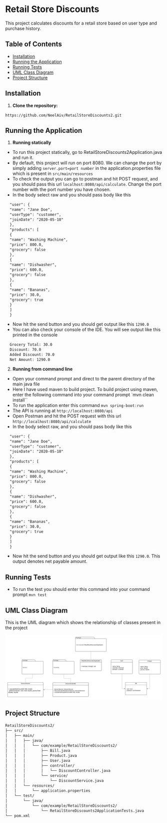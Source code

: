 # Retail Store Discounts

This project calculates discounts for a retail store based on user type and purchase history.

## Table of Contents
- [Installation](#installation)
- [Running the Application](#running-the-application)
- [Running Tests](#running-tests)
- [UML Class Diagram](#uml-class-diagram)
- [Project Structure](#project-structure)

## Installation

1. **Clone the repository:**
```
https://github.com/NeelAiv/RetailStoreDiscounts2.git
```

## Running the Application

1. **Running statically**

- To run this project statically, go to RetailStoreDiscounts2Application.java and run it.
- By default, this project will run on port 8080. We can change the port by simply adding
``server.port=port number``
in the application.properties file which is present in ``src/main/resources``
- To check the output you can go to postman and hit POST request, and you should pass this url ``localhost:8080/api/calculate``. Change the port number with the port number you have chosen.
- In the body select raw and you should pass body like this
```{
  "user": {
  "name": "Jane Doe",
  "userType": "customer",
  "joinDate": "2020-05-10"
  },
  "products": [
  {
  "name": "Washing Machine",
  "price": 800.0,
  "grocery": false
  },
  {
  "name": "Dishwasher",
  "price": 600.0,
  "grocery": false
  },
  {
  "name": "Bananas",
  "price": 30.0,
  "grocery": true
  }
  ]
  }
  ```
- Now hit the send button and you should get output like this ``1290.0``
- You can also check your console of the IDE. You will see output like this printed in the console
````Total: 1430.0
  Grocery Total: 30.0
  Discount: 70.0
  Added Discount: 70.0
  Net Amount: 1290.0
````

2. **Running from command line**

- Open your command prompt and direct to the parent directory of the main java file
- Here I have used maven to build project. To build project using maven, enter the following command into your command prompt
`mvn clean install``
- To run the application enter this command
``mvn spring-boot:run``
- The API is running at ``http://localhost:8080/api``
- Open Postman and hit the POST request with this url
``http://localhost:8080/api/calculate``
- In the body select raw, and you should pass body like this
```{
  "user": {
  "name": "Jane Doe",
  "userType": "customer",
  "joinDate": "2020-05-10"
  },
  "products": [
  {
  "name": "Washing Machine",
  "price": 800.0,
  "grocery": false
  },
  {
  "name": "Dishwasher",
  "price": 600.0,
  "grocery": false
  },
  {
  "name": "Bananas",
  "price": 30.0,
  "grocery": true
  }
  ]
  }
  ```
- Now hit the send button and you should get output like this ``1290.0``. This output denotes net payable amount.

## Running Tests

- To run the test you should enter this command into your command prompt
``mvn test``

## UML Class Diagram

This is the UML diagram which shows the relationship of classes present in the project

![UML Image](src/main/resources/assets/UMLdiagram.png)

## Project Structure
```
RetailStoreDiscounts2/
├── src/
│   ├── main/
│   │   ├── java/
│   │   │   └── com/example/RetailStoreDiscounts2/
│   │   │       ├── Bill.java
│   │   │       ├── Product.java
│   │   │       ├── User.java
│   │   │       ├── controller/
│   │   │       │   └── DiscountController.java
│   │   │       └── service/
│   │   │           └── DiscountService.java
│   │   └── resources/
│   │       └── application.properties
│   └── test/
│       └── java/
│           └── com/example/RetailStoreDiscounts2/
│               └── RetailStoreDiscounts2ApplicationTests.java
└── pom.xml
```